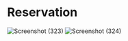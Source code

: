 # Reservation

![Screenshot (323)](https://user-images.githubusercontent.com/99355198/225986578-3a22d400-767c-4b87-80dd-5e51c8aa39f0.png)
![Screenshot (324)](https://user-images.githubusercontent.com/99355198/225986608-cb84ea53-f139-4161-ad40-a9d0c3f46974.png)
